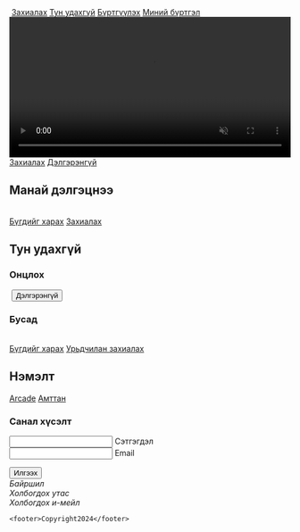  <!DOCTYPE html>
<html lang="en">
<head>
    <meta charset="UTF-8">
    <meta name="viewport" content="width=device-width, initial-scale=1.0">
    <meta name="description" content="Prime cineplex">
    <link rel="preconnect" href="https://fonts.googleapis.com">
<link rel="preconnect" href="https://fonts.gstatic.com" crossorigin>
<link href="https://fonts.googleapis.com/css2?family=Montserrat:ital,wght@0,100..900;1,100..900&display=swap" rel="stylesheet">
    <title>Document</title>
    <link rel="stylesheet" href="index.css">
    <style>
video{
    width: 100%;
    position: relative;
    background-position: center;
    background-size: cover;
} 
    </style>
</head>
<body>
    <nav>
        <img src="./source/logo.jpg" alt="">
        <a href="index.html">Захиалах</a>
        <a href="index.html">Тун удахгүй</a>
        <a href="index.html">Бүртгүүлэх</a>
        <a href="index.html">Миний бүртгэл</a>
    </nav>
<section >
    <video src="./source/bgvid.mp4" autoplay loop muted ></video>
    <div id="infobtn">
         <a class="order-btn" href="index.html">Захиалах</a>
         <a class="order-btn" href="index.html" style="left: 25%;">Дэлгэрэнгүй</a>
    </div>
</section>
<section >
    <article id="page2">
        <h2 id="md" >Манай дэлгэцнээ</h2>
    <div class="container">
        <img src="./source/download.jpg" alt="">
        <img src="./source/download.jpg" alt="">
        <img src="./source/download.jpg" alt="">
        <img src="./source/download.jpg" alt="">
        <img src="./source/download.jpg" alt="">
        <img src="./source/download.jpg" alt="">
        <img src="./source/download.jpg" alt="">
        <img src="./source/download.jpg" alt="">
        <img src="./source/download.jpg" alt="">
        <img src="./source/download.jpg" alt="">
        <img src="./source/download.jpg" alt="">
        <img src="./source/download.jpg" alt="">
    </div>
    <div id="button">
    <a href="index.html">Бүгдийг харах</a>
    <a href="index.html">Захиалах</a>
</div>
    </article>
    
</section>
<section>
    <article id="page3">
    <h2>Тун удахгүй</h2>
    <article > <h3>Онцлох</h3>
        <img src="./source/download.jpg" alt="" >
        <button>Дэлгэрэнгүй</button>
    </article>
    <article>
        <h3>Бусад</h3>
    <img src="./source/download.jpg" alt="" >
    <img src="./source/download.jpg" alt="" >
    <img src="./source/download.jpg" alt="" >
    <div class="btn">
    <a href="index.html">Бүгдийг харах</a>
    <a href="index.html">Урьдчилан захиалах</a>
</div>
</article>
</section>
<section>
    <article id="page4">
    <h2>Нэмэлт</h2>
    <div class="btn">
    <a href="arcade.html">Arcade</a>
    <a href="Snack.html">Амттан</a>
</div>
    <article>
        <h3>Санал хүсэлт</h3>
        <form action="/action_page.php">
            <input type="text"  name="setgegdel" value="">
            <label for="email">Сэтгэгдэл</label><br>
            <input type="email"  name="email" value="">
            <label for="email">Email</label><br>
          </form>
        <button>Илгээх</button>
    </article>
</article>
    <address>
    Байршил <br>
    Холбогдох утас <br>
    Холбогдох и-мейл
    </address>

        
  
    <footer>Copyright2024</footer>
</section>
</body>
<script>
    document.addEventListener('scroll', () => {
        const nav = document.querySelector('nav');
        if(window.scrollY > 100 ){
            nav.classList.add('scrolled');
        }
        else{
            nav.classList.remove('scrolled');
        }
    })
</script>
</html>
